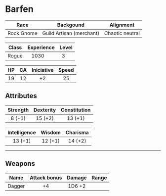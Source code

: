# Barfen

| Race       | Backgound                | Alignment       |
| :---:      | :---:                    | :---:           |
| Rock Gnome | Guild Artisan (merchant) | Chaotic neutral |

| Class | Experience | Level |
| :---: | :---:      | :---: |
| Rogue | 1030       | 3     |
 
| HP    | CA    | Iniciative | Speed |
| :---: | :---: | :---:      | :---: |
| 19    | 12    | +2         | 25    |

## Attributes

| Strength | Dexterity | Constitution |
| :---:    | :---:     | :---:        |
| 8 (-1)   | 15 (+2)   | 13 (+1)      |

| Intelligence | Wisdom | Charisma |
| :---:        | :---:  | :---:    |
| 13 (+1)      | 12 (+1)| 14 (+2)  |
---

## Weapons

| Name | Attack bonus | Damage | Range |
| :---: | :---: | :---: | :---: |
| Dagger | +4 | 1D6 +2 | |
